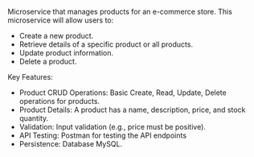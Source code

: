 Microservice that manages products for an e-commerce store. 
This microservice will allow users to:
  -  Create a new product.
  -  Retrieve details of a specific product or all products.
  -  Update product information.
  -  Delete a product.

Key Features:
  -  Product CRUD Operations: Basic Create, Read, Update, Delete operations for products.
  -  Product Details: A product has a name, description, price, and stock quantity.
  -  Validation: Input validation (e.g., price must be positive).
  -  API Testing: Postman for testing the API endpoints
  -  Persistence: Database  MySQL.
